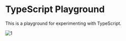 # TypeScript Playground

This is a playground for experimenting with TypeScript.

<picture><img src="https://img.shields.io/badge/warm--up-1-teal" alt="1"/></picture>
